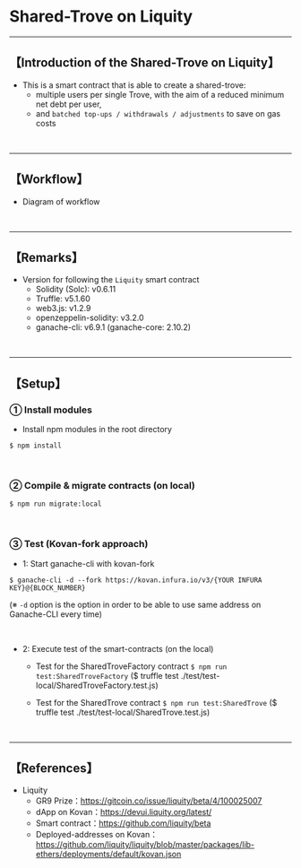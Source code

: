 # Shared-Trove on Liquity

***
## 【Introduction of the Shared-Trove on Liquity】
- This is a smart contract that is able to create a shared-trove: 
  - multiple users per single Trove, with the aim of a reduced minimum net debt per user, 
  - and `batched top-ups / withdrawals / adjustments` to save on gas costs

&nbsp;

***

## 【Workflow】
- Diagram of workflow  

&nbsp;

***

## 【Remarks】
- Version for following the `Liquity` smart contract
  - Solidity (Solc): v0.6.11
  - Truffle: v5.1.60
  - web3.js: v1.2.9
  - openzeppelin-solidity: v3.2.0
  - ganache-cli: v6.9.1 (ganache-core: 2.10.2)


&nbsp;

***

## 【Setup】
### ① Install modules
- Install npm modules in the root directory
```
$ npm install
```

<br>

### ② Compile & migrate contracts (on local)
```
$ npm run migrate:local
```

<br>

### ③ Test (Kovan-fork approach)
- 1: Start ganache-cli with kovan-fork
```
$ ganache-cli -d --fork https://kovan.infura.io/v3/{YOUR INFURA KEY}@{BLOCK_NUMBER}
```
(※ `-d` option is the option in order to be able to use same address on Ganache-CLI every time)

<br>

- 2: Execute test of the smart-contracts (on the local)
  - Test for the SharedTroveFactory contract
    `$ npm run test:SharedTroveFactory`
    ($ truffle test ./test/test-local/SharedTroveFactory.test.js)

  - Test for the SharedTrove contract
    `$ npm run test:SharedTrove`
    ($ truffle test ./test/test-local/SharedTrove.test.js)

<br>


***

## 【References】
- Liquity
  - GR9 Prize：https://gitcoin.co/issue/liquity/beta/4/100025007
  - dApp on Kovan：https://devui.liquity.org/latest/
  - Smart contract：https://github.com/liquity/beta
  - Deployed-addresses on Kovan：https://github.com/liquity/liquity/blob/master/packages/lib-ethers/deployments/default/kovan.json

